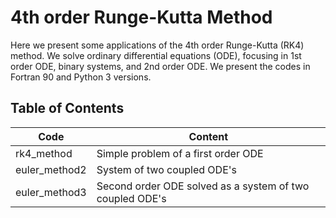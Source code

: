 # 4th order Runge-Kutta Method

Here we present some applications of the 4th order Runge-Kutta (RK4) method. We solve ordinary differential equations (ODE), focusing in 1st order ODE, binary systems, and 2nd order ODE. We present the codes in Fortran 90 and Python 3 versions.

## Table of Contents

<table>
  <thead>
    <tr>
      <th>Code</th>
      <th>Content</th>
    </tr>
  </thead>
  <tbody>
    <tr>
      <td>rk4_method </td>
      <td>Simple problem of a first order ODE</td>
    </tr>
      <td>euler_method2 </td>
      <td>System of two coupled ODE's</td>
    </tr> 
    <tr>
      <td>euler_method3 </td>
      <td>Second order ODE solved as a system of two coupled ODE's</td>
    </tr> 
    <tr>
    
  </tbody>

</table>
